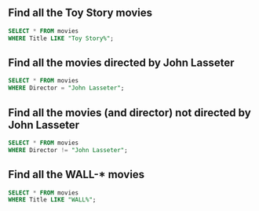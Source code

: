 
## Find all the Toy Story movies
``` sql
SELECT * FROM movies
WHERE Title LIKE "Toy Story%";
```
 
## Find all the movies directed by John Lasseter
``` sql
SELECT * FROM movies
WHERE Director = "John Lasseter";
```

## Find all the movies (and director) not directed by John Lasseter
``` sql
SELECT * FROM movies
WHERE Director != "John Lasseter";
```
## Find all the WALL-* movies
``` sql
SELECT * FROM movies
WHERE Title LIKE "WALL%";
```

